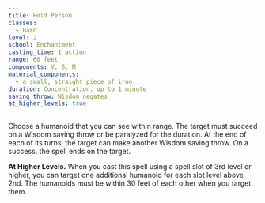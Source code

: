 ```yaml
---
title: Hold Person
classes:
  - Bard
level: 2
school: Enchantment
casting_time: 1 action
range: 60 feet
components: V, S, M
material_components:
  - a small, straight piece of iron
duration: Concentration, up to 1 minute
saving_throw: Wisdom negates
at_higher_levels: true
---
```


Choose a humanoid that you can see within range. The target must succeed on a Wisdom saving throw or be paralyzed for the duration. At the end of each of its turns, the target can make another Wisdom saving throw. On a success, the spell ends on the target.

**At Higher Levels.** When you cast this spell using a spell slot of 3rd level or higher, you can target one additional humanoid for each slot level above 2nd. The humanoids must be within 30 feet of each other when you target them.

